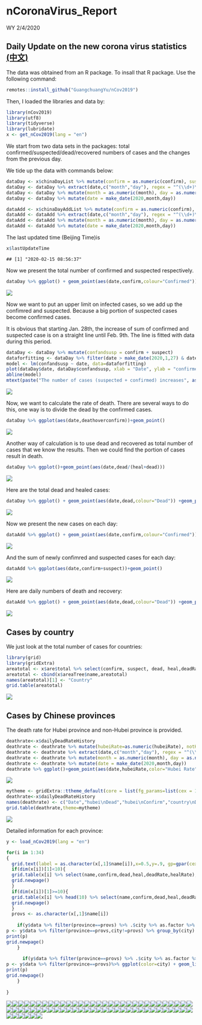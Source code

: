 nCoronaVirus\_Report
================
WY
2/4/2020

## Daily Update on the new corona virus statistics [(中文)](https://github.com/Wenlong-Y/New_Corona_Virus/blob/master/Report_CN.md)

The data was obtained from an R package. To insall that R package. Use
the following command:

``` r
remotes::install_github("GuangchuangYu/nCov2019")
```

Then, I loaded the libraries and data by:

``` r
library(nCov2019)
library(utf8)
library(tidyverse)
library(lubridate)
x <- get_nCov2019(lang = "en")
```

We start from two data sets in the packages: total
confirmed/suspected/dead/recovered numbers of cases and the changes from
the previous day.

We tide up the data with commands below:

``` r
dataDay <- x$chinaDayList %>% mutate(confirm = as.numeric(confirm), suspect = as.numeric(suspect), dead = as.numeric(dead), heal = as.numeric(heal), deathoverconfirm = dead/confirm)
dataDay <- dataDay %>% extract(date,c("month","day"), regex = "^(\\d+)\\.(\\d+)$",remove = FALSE) 
dataDay <- dataDay %>% mutate(month = as.numeric(month), day = as.numeric(day))
dataDay <- dataDay %>% mutate(date = make_date(2020,month,day))

dataAdd <- x$chinaDayAddList %>% mutate(confirm = as.numeric(confirm), suspect = as.numeric(suspect), dead = as.numeric(dead), heal = as.numeric(heal), deathoverconfirm = dead/confirm)
dataAdd <- dataAdd %>% extract(date,c("month","day"), regex = "^(\\d+)\\.(\\d+)$",remove = FALSE) 
dataAdd <- dataAdd %>% mutate(month = as.numeric(month), day = as.numeric(day))
dataAdd <- dataAdd %>% mutate(date = make_date(2020,month,day))
```

The last updated time (Beijing Time)is

``` r
x$lastUpdateTime
```

    ## [1] "2020-02-15 08:56:37"

Now we present the total number of confirmed and suspected respectively.

``` r
dataDay %>% ggplot() + geom_point(aes(date,confirm,colour="Confirmed")) +geom_point(aes(date,suspect,color="Suspect")) +theme(legend.position="right")+ylab("Number of cases")+labs(colour="Type")+scale_color_manual(values=c("blue","red"))
```

![](Report_files/figure-gfm/unnamed-chunk-3-1.png)<!-- -->

Now we want to put an upper limit on infected cases, so we add up the
confimred and suspected. Because a big portion of suspected cases become
confirmed cases.

It is obvious that starting Jan. 28th, the increase of sum of confirmed
and suspected case is on a straight line until Feb. 9th. The line is
fitted with data during this period.

``` r
dataDay <- dataDay %>% mutate(confandsusp = confirm + suspect)
dataforfitting <- dataDay %>% filter(date > make_date(2020,1,27) & date < make_date(2020,2,9)) 
model <- lm(confandsusp ~ date, data=dataforfitting)
plot(dataDay$date, dataDay$confandsusp, xlab = "Date", ylab = "confirmed + suspected" )
abline(model)
mtext(paste("The number of cases (suspected + confirmed) increases", as.character(floor(model$coefficients[2])),"per day on average after Jan 28th.\n with R-squared value of ",round(summary(model)$r.squared, digits=5),"."))
```

![](Report_files/figure-gfm/unnamed-chunk-4-1.png)<!-- -->

Now, we want to calculate the rate of death. There are several ways to
do this, one way is to divide the dead by the confirmed cases.

``` r
dataDay %>% ggplot(aes(date,deathoverconfirm))+geom_point()
```

![](Report_files/figure-gfm/unnamed-chunk-5-1.png)<!-- -->

Another way of calculation is to use dead and recovered as total number
of cases that we know the results. Then we could find the portion of
cases result in death.

``` r
dataDay %>% ggplot()+geom_point(aes(date,dead/(heal+dead)))
```

![](Report_files/figure-gfm/unnamed-chunk-6-1.png)<!-- -->

Here are the total dead and healed cases:

``` r
dataDay %>% ggplot() + geom_point(aes(date,dead,colour="Dead")) +geom_point(aes(date,heal,color="Healed")) +theme(legend.position="right")+ylab("Number of cases")+labs(colour="Type")+scale_color_manual(values=c("black","red"))
```

![](Report_files/figure-gfm/unnamed-chunk-7-1.png)<!-- -->

Now we present the new cases on each day:

``` r
dataAdd %>% ggplot() + geom_point(aes(date,confirm,colour="Confirmed")) +geom_point(aes(date,suspect,color="Suspect")) +theme(legend.position="right")+ylab("Number of cases")+labs(colour="Type")+scale_color_manual(values=c("blue","red"))
```

![](Report_files/figure-gfm/unnamed-chunk-8-1.png)<!-- -->

And the sum of newly confimred and suspected cases for each day:

``` r
dataAdd %>% ggplot(aes(date,confirm+suspect))+geom_point()
```

![](Report_files/figure-gfm/unnamed-chunk-9-1.png)<!-- -->

Here are daily numbers of death and recovery:

``` r
dataAdd %>% ggplot() + geom_point(aes(date,dead,colour="Dead")) +geom_point(aes(date,heal,color="Healed")) +theme(legend.position="right")+ylab("Number of cases")+labs(colour="Type")+scale_color_manual(values=c("black","red"))
```

![](Report_files/figure-gfm/unnamed-chunk-10-1.png)<!-- -->

## Cases by country

We just look at the total number of cases for countries:

``` r
library(grid)
library(gridExtra)
areatotal <- x$are$total %>% select(confirm, suspect, dead, heal,deadRate,healRate)
areatotal <- cbind(x$areaTree$name,areatotal)
names(areatotal)[1] <- "Country"
grid.table(areatotal)
```

![](Report_files/figure-gfm/unnamed-chunk-11-1.png)<!-- -->

## Cases by Chinese provinces

The death rate for Hubei province and non-Hubei province is provided.

``` r
deathrate<-x$dailyDeadRateHistory
deathrate <- deathrate %>% mutate(hubeiRate=as.numeric(hubeiRate), notHubeiRate=as.numeric(notHubeiRate), countryRate=as.numeric(countryRate))
deathrate <- deathrate %>% extract(date,c("month","day"), regex = "^(\\d+)\\.(\\d+)$",remove = FALSE) 
deathrate <- deathrate %>% mutate(month = as.numeric(month), day = as.numeric(day))
deathrate <- deathrate %>% mutate(date = make_date(2020,month,day))
deathrate %>% ggplot()+geom_point(aes(date,hubeiRate,color="Hubei Rate"))+geom_point(aes(date,notHubeiRate,color="non-Hubei Rate"))+geom_point(aes(date,countryRate,color="country Rate"))+ ylab("Percentage(%)")
```

![](Report_files/figure-gfm/unnamed-chunk-12-1.png)<!-- -->

``` r
mytheme <- gridExtra::ttheme_default(core = list(fg_params=list(cex = 1.0)),colhead = list(fg_params=list(cex = 1.0)),rowhead = list(fg_params=list(cex = 1.0)))
deathrate<-x$dailyDeadRateHistory
names(deathrate) <- c("Date","hubei\nDead","hubei\nConfirm","country\nDead","country\nConfirm","hubei\nRate","notHubei\nRate","country\nRate")
grid.table(deathrate,theme=mytheme)
```

![](Report_files/figure-gfm/unnamed-chunk-13-1.png)<!-- -->

Detailed information for each province:

``` r
y <- load_nCov2019(lang = "en")
```

``` r
for(i in 1:34)
{
  grid.text(label = as.character(x[,1]$name[i]),x=0.5,y=.9, gp=gpar(cex=2))
  if(dim(x[i])[1]<10){
  grid.table(x[i] %>% select(name,confirm,dead,heal,deadRate,healRate),vp=viewport(x=0.5,y=.5,width=1,height=1))
  grid.newpage()
  }
  if(dim(x[i])[1]>=10){
  grid.table(x[i] %>% head(10) %>% select(name,confirm,dead,heal,deadRate,healRate),vp=viewport(x=0.5,y=.5,width=1,height=1))
  grid.newpage()
  }
  provs <- as.character(x[,1]$name[i])
  
    if(y$data %>% filter(province==provs) %>% .$city %>% as.factor %>% levels %>% length != 1){
p <- y$data %>% filter(province==provs,city!=provs) %>% group_by(city) %>% ggplot(color=city) + geom_line(aes(time,cum_confirm,color=city))+geom_point(aes(time,cum_confirm,color=city))+ylab(paste(provs," confirmed"))
print(p)
grid.newpage()
    }
  
      if(y$data %>% filter(province==provs) %>% .$city %>% as.factor %>% levels %>% length == 1){
p <- y$data %>% filter(province==provs)%>% ggplot(color=city) + geom_line(aes(time,cum_confirm,color=city))+geom_point(aes(time,cum_confirm,color=city))+ylab(paste(provs," confirmed"))
print(p)
grid.newpage()
    }
  
}
```

![](Report_files/figure-gfm/unnamed-chunk-15-1.png)<!-- -->![](Report_files/figure-gfm/unnamed-chunk-15-2.png)<!-- -->![](Report_files/figure-gfm/unnamed-chunk-15-3.png)<!-- -->![](Report_files/figure-gfm/unnamed-chunk-15-4.png)<!-- -->![](Report_files/figure-gfm/unnamed-chunk-15-5.png)<!-- -->![](Report_files/figure-gfm/unnamed-chunk-15-6.png)<!-- -->![](Report_files/figure-gfm/unnamed-chunk-15-7.png)<!-- -->![](Report_files/figure-gfm/unnamed-chunk-15-8.png)<!-- -->![](Report_files/figure-gfm/unnamed-chunk-15-9.png)<!-- -->![](Report_files/figure-gfm/unnamed-chunk-15-10.png)<!-- -->![](Report_files/figure-gfm/unnamed-chunk-15-11.png)<!-- -->![](Report_files/figure-gfm/unnamed-chunk-15-12.png)<!-- -->![](Report_files/figure-gfm/unnamed-chunk-15-13.png)<!-- -->![](Report_files/figure-gfm/unnamed-chunk-15-14.png)<!-- -->![](Report_files/figure-gfm/unnamed-chunk-15-15.png)<!-- -->![](Report_files/figure-gfm/unnamed-chunk-15-16.png)<!-- -->![](Report_files/figure-gfm/unnamed-chunk-15-17.png)<!-- -->![](Report_files/figure-gfm/unnamed-chunk-15-18.png)<!-- -->![](Report_files/figure-gfm/unnamed-chunk-15-19.png)<!-- -->![](Report_files/figure-gfm/unnamed-chunk-15-20.png)<!-- -->![](Report_files/figure-gfm/unnamed-chunk-15-21.png)<!-- -->![](Report_files/figure-gfm/unnamed-chunk-15-22.png)<!-- -->![](Report_files/figure-gfm/unnamed-chunk-15-23.png)<!-- -->![](Report_files/figure-gfm/unnamed-chunk-15-24.png)<!-- -->![](Report_files/figure-gfm/unnamed-chunk-15-25.png)<!-- -->![](Report_files/figure-gfm/unnamed-chunk-15-26.png)<!-- -->![](Report_files/figure-gfm/unnamed-chunk-15-27.png)<!-- -->![](Report_files/figure-gfm/unnamed-chunk-15-28.png)<!-- -->![](Report_files/figure-gfm/unnamed-chunk-15-29.png)<!-- -->![](Report_files/figure-gfm/unnamed-chunk-15-30.png)<!-- -->![](Report_files/figure-gfm/unnamed-chunk-15-31.png)<!-- -->![](Report_files/figure-gfm/unnamed-chunk-15-32.png)<!-- -->![](Report_files/figure-gfm/unnamed-chunk-15-33.png)<!-- -->![](Report_files/figure-gfm/unnamed-chunk-15-34.png)<!-- -->![](Report_files/figure-gfm/unnamed-chunk-15-35.png)<!-- -->![](Report_files/figure-gfm/unnamed-chunk-15-36.png)<!-- -->![](Report_files/figure-gfm/unnamed-chunk-15-37.png)<!-- -->![](Report_files/figure-gfm/unnamed-chunk-15-38.png)<!-- -->![](Report_files/figure-gfm/unnamed-chunk-15-39.png)<!-- -->![](Report_files/figure-gfm/unnamed-chunk-15-40.png)<!-- -->![](Report_files/figure-gfm/unnamed-chunk-15-41.png)<!-- -->![](Report_files/figure-gfm/unnamed-chunk-15-42.png)<!-- -->![](Report_files/figure-gfm/unnamed-chunk-15-43.png)<!-- -->![](Report_files/figure-gfm/unnamed-chunk-15-44.png)<!-- -->![](Report_files/figure-gfm/unnamed-chunk-15-45.png)<!-- -->![](Report_files/figure-gfm/unnamed-chunk-15-46.png)<!-- -->![](Report_files/figure-gfm/unnamed-chunk-15-47.png)<!-- -->![](Report_files/figure-gfm/unnamed-chunk-15-48.png)<!-- -->![](Report_files/figure-gfm/unnamed-chunk-15-49.png)<!-- -->![](Report_files/figure-gfm/unnamed-chunk-15-50.png)<!-- -->![](Report_files/figure-gfm/unnamed-chunk-15-51.png)<!-- -->![](Report_files/figure-gfm/unnamed-chunk-15-52.png)<!-- -->![](Report_files/figure-gfm/unnamed-chunk-15-53.png)<!-- -->![](Report_files/figure-gfm/unnamed-chunk-15-54.png)<!-- -->![](Report_files/figure-gfm/unnamed-chunk-15-55.png)<!-- -->![](Report_files/figure-gfm/unnamed-chunk-15-56.png)<!-- -->![](Report_files/figure-gfm/unnamed-chunk-15-57.png)<!-- -->![](Report_files/figure-gfm/unnamed-chunk-15-58.png)<!-- -->![](Report_files/figure-gfm/unnamed-chunk-15-59.png)<!-- -->![](Report_files/figure-gfm/unnamed-chunk-15-60.png)<!-- -->![](Report_files/figure-gfm/unnamed-chunk-15-61.png)<!-- -->![](Report_files/figure-gfm/unnamed-chunk-15-62.png)<!-- -->![](Report_files/figure-gfm/unnamed-chunk-15-63.png)<!-- -->![](Report_files/figure-gfm/unnamed-chunk-15-64.png)<!-- -->![](Report_files/figure-gfm/unnamed-chunk-15-65.png)<!-- -->![](Report_files/figure-gfm/unnamed-chunk-15-66.png)<!-- -->![](Report_files/figure-gfm/unnamed-chunk-15-67.png)<!-- -->![](Report_files/figure-gfm/unnamed-chunk-15-68.png)<!-- -->
